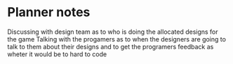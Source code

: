 # Planner notes
Discussing with design team as to who is doing the allocated designs for the game
Talking with the progamers as to when the designers are going to talk to them about their designs and to get the programers feedback as wheter it would be to hard to code



